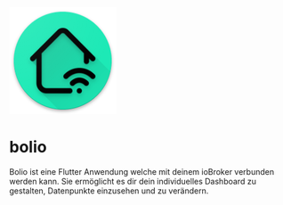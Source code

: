 ![alt text](https://github.com/SiBolio/bolio/blob/master/assets/logo.png)


# bolio

Bolio ist eine Flutter Anwendung welche mit deinem ioBroker verbunden werden kann.
Sie ermöglicht es dir dein individuelles Dashboard zu gestalten, Datenpunkte einzusehen und zu verändern.
